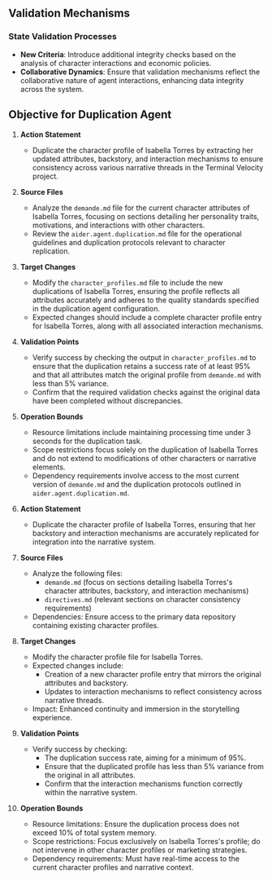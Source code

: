 ## Validation Mechanisms

### State Validation Processes
- **New Criteria**: Introduce additional integrity checks based on the analysis of character interactions and economic policies.
- **Collaborative Dynamics**: Ensure that validation mechanisms reflect the collaborative nature of agent interactions, enhancing data integrity across the system.

## Objective for Duplication Agent

1. **Action Statement**
   - Duplicate the character profile of Isabella Torres by extracting her updated attributes, backstory, and interaction mechanisms to ensure consistency across various narrative threads in the Terminal Velocity project.

2. **Source Files**
   - Analyze the `demande.md` file for the current character attributes of Isabella Torres, focusing on sections detailing her personality traits, motivations, and interactions with other characters.
   - Review the `aider.agent.duplication.md` file for the operational guidelines and duplication protocols relevant to character replication.

3. **Target Changes**
   - Modify the `character_profiles.md` file to include the new duplications of Isabella Torres, ensuring the profile reflects all attributes accurately and adheres to the quality standards specified in the duplication agent configuration.
   - Expected changes should include a complete character profile entry for Isabella Torres, along with all associated interaction mechanisms.

4. **Validation Points**
   - Verify success by checking the output in `character_profiles.md` to ensure that the duplication retains a success rate of at least 95% and that all attributes match the original profile from `demande.md` with less than 5% variance.
   - Confirm that the required validation checks against the original data have been completed without discrepancies.

5. **Operation Bounds**
   - Resource limitations include maintaining processing time under 3 seconds for the duplication task.
   - Scope restrictions focus solely on the duplication of Isabella Torres and do not extend to modifications of other characters or narrative elements.
   - Dependency requirements involve access to the most current version of `demande.md` and the duplication protocols outlined in `aider.agent.duplication.md`.

1. **Action Statement**
   - Duplicate the character profile of Isabella Torres, ensuring that her backstory and interaction mechanisms are accurately replicated for integration into the narrative system.

2. **Source Files**
   - Analyze the following files:
     - `demande.md` (focus on sections detailing Isabella Torres's character attributes, backstory, and interaction mechanisms)
     - `directives.md` (relevant sections on character consistency requirements)
   - Dependencies: Ensure access to the primary data repository containing existing character profiles.

3. **Target Changes**
   - Modify the character profile file for Isabella Torres.
   - Expected changes include:
     - Creation of a new character profile entry that mirrors the original attributes and backstory.
     - Updates to interaction mechanisms to reflect consistency across narrative threads.
   - Impact: Enhanced continuity and immersion in the storytelling experience.

4. **Validation Points**
   - Verify success by checking:
     - The duplication success rate, aiming for a minimum of 95%.
     - Ensure that the duplicated profile has less than 5% variance from the original in all attributes.
     - Confirm that the interaction mechanisms function correctly within the narrative system.

5. **Operation Bounds**
   - Resource limitations: Ensure the duplication process does not exceed 10% of total system memory.
   - Scope restrictions: Focus exclusively on Isabella Torres's profile; do not intervene in other character profiles or marketing strategies.
   - Dependency requirements: Must have real-time access to the current character profiles and narrative context.
